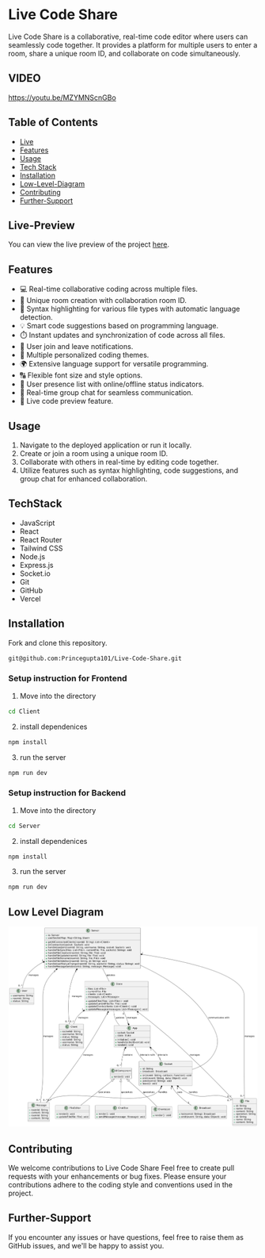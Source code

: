 # Live Code Share

Live Code Share is a collaborative, real-time code editor where users can seamlessly code together. It provides a platform for multiple users to enter a room, share a unique room ID, and collaborate on code simultaneously.

## VIDEO 

https://youtu.be/MZYMNScnGBo

## Table of Contents

- [Live](#Live-Preview)
- [Features](#features)
- [Usage](#Usage)
- [Tech Stack](#TechStack)
- [Installation](#installation)
- [Low-Level-Diagram](#Low-Level-Diagram)
- [Contributing](#contributing)
- [Further-Support](#further-support)

## Live-Preview

You can view the live preview of the project [here](https://live-code-share.vercel.app/).

## Features

- 💻 Real-time collaborative coding across multiple files.
- 🚀 Unique room creation with collaboration room ID.
- 🌈 Syntax highlighting for various file types with automatic language detection.
- 💡 Smart code suggestions based on programming language.
- ⏱️ Instant updates and synchronization of code across all files.
- 📣 User join and leave notifications.
- 🎨 Multiple personalized coding themes.
- 🌍 Extensive language support for versatile programming.
- 🔠 Flexible font size and style options.
- 👥 User presence list with online/offline status indicators.
- 💬 Real-time group chat for seamless communication.
- 🚀 Live code preview feature.

## Usage

1. Navigate to the deployed application or run it locally.
2. Create or join a room using a unique room ID.
3. Collaborate with others in real-time by editing code together.
4. Utilize features such as syntax highlighting, code suggestions, and group chat for enhanced collaboration.

## TechStack

- JavaScript
- React
- React Router
- Tailwind CSS
- Node.js
- Express.js
- Socket.io
- Git
- GitHub
- Vercel

## Installation

Fork and clone this repository.

```bash
git@github.com:Princegupta101/Live-Code-Share.git
```

### Setup instruction  for Frontend

1. Move into the directory

```bash
cd Client
```
2. install  dependenices

```bash
npm install
```
3.  run the server

```bash
npm run dev
```

### Setup instruction  for Backend

1. Move into the directory

```bash
cd Server
```
2. install  dependenices

```bash
npm install
```
3.  run the server

```bash
npm run dev
```
## Low Level Diagram
![diagram](low-level-diagram.png)


## Contributing

We welcome contributions to  Live Code Share Feel free to create pull requests with your enhancements or bug fixes. Please ensure your contributions adhere to the coding style and conventions used in the project.

## Further-Support

If you encounter any issues or have questions, feel free to raise them as GitHub issues, and we'll be happy to assist you.